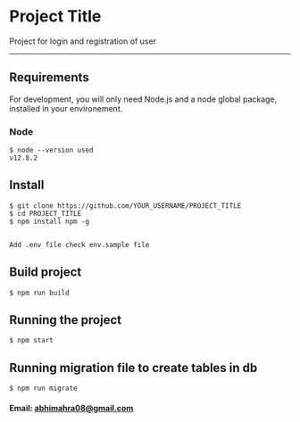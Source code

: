 # Project Title

Project for login and registration of user

---
## Requirements

For development, you will only need Node.js and a node global package, installed in your environement.

### Node

    $ node --version used
    v12.8.2

###

## Install

    $ git clone https://github.com/YOUR_USERNAME/PROJECT_TITLE
    $ cd PROJECT_TITLE
    $ npm install npm -g
    

    Add .env file check env.sample file

## Build project

    $ npm run build

## Running the project

    $ npm start

## Running migration file to create tables in db

    $ npm run migrate

#### Email: abhimahra08@gmail.com